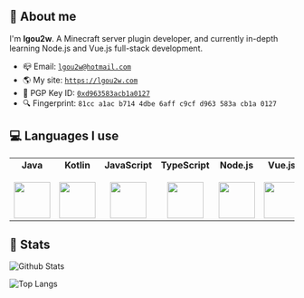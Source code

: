 <!--
**lgou2w/lgou2w** is a ✨ _special_ ✨ repository because its `README.md` (this file) appears on your GitHub profile.

Here are some ideas to get you started:

- 🔭 I’m currently working on ...
- 🌱 I’m currently learning ...
- 👯 I’m looking to collaborate on ...
- 🤔 I’m looking for help with ...
- 💬 Ask me about ...
- 📫 How to reach me: ...
- 😄 Pronouns: ...
- ⚡ Fun fact: ...
-->

## 👋 About me

I'm **lgou2w**. A Minecraft server plugin developer, and currently in-depth learning Node.js and Vue.js full-stack development.

* 📪 Email: [`lgou2w@hotmail.com`](mailto:lgou2w@hotmail.com)
* 🌎 My site: [`https://lgou2w.com`](https://lgou2w.com)
* 🔑 PGP Key ID: [`0xd963583acb1a0127`](https://keyserver.ubuntu.com/pks/lookup?op=vindex&fingerprint=on&search=0xd963583acb1a0127)
* 🔍 Fingerprint: `81cc a1ac b714 4dbe 6aff c9cf d963 583a cb1a 0127`

## 💻 Languages I use

<table>
  <tbody>
    <tr valign="top">
      <td width="16.6%" align="center">
        <strong>Java</strong><br><br>
        <img height="64px" src="https://cdn.svgporn.com/logos/java.svg">
      </td>
      <td width="16.6%" align="center">
        <strong>Kotlin</strong><br><br>
        <img height="64px" src="https://cdn.svgporn.com/logos/kotlin.svg">
      </td>
      <td width="16.6%" align="center">
        <strong>JavaScript</strong><br><br>
        <img height="64px" src="https://cdn.svgporn.com/logos/javascript.svg">
      </td>
      <td width="16.6%" align="center">
        <strong>TypeScript</strong><br><br>
        <img height="64px" src="https://cdn.svgporn.com/logos/typescript-icon.svg">
      </td>
      <td width="16.6%" align="center">
        <strong>Node.js</strong><br><br>
        <img height="64px" src="https://cdn.svgporn.com/logos/nodejs-icon.svg">
      </td>
      <td width="16.6%" align="center">
        <strong>Vue.js</strong><br><br>
        <img height="64px" src="https://cdn.svgporn.com/logos/vue.svg">
      </td>
    </tr>
  </tbody>
</table>

## 📄 Stats

![Github Stats](https://github-readme-stats.vercel.app/api?username=lgou2w&theme=dracula)

![Top Langs](https://github-readme-stats.vercel.app/api/top-langs/?username=lgou2w&layout=compact&theme=dracula)
